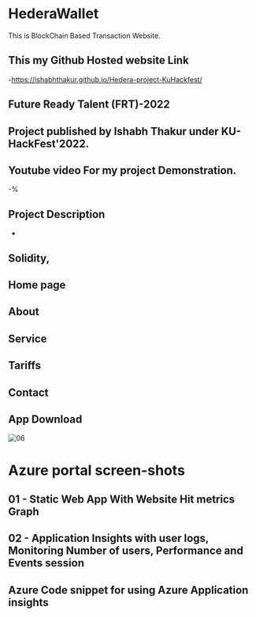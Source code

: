 # HederaWallet
This is BlockChain Based Transaction Website.
## This my Github Hosted website Link
-https://ishabhthakur.github.io/Hedera-project-KuHackfest/

## Future Ready Talent (FRT)-2022
## Project published by Ishabh Thakur under KU-HackFest'2022.


## Youtube video For my project Demonstration.
-%

## Project Description


- 
## Solidity,



## Home page



## About




## Service


## Tariffs


## Contact




## App Download

![06](https://user-images.githubusercontent.com/82073000/171235825-9ad97daa-842d-4ed5-ad46-e94667d79f91.png)


# Azure portal screen-shots
## 01 - Static Web App With Website Hit metrics Graph

## 02 - Application Insights with user logs, Monitoring Number of users, Performance and Events session

## Azure Code snippet for using Azure Application insights

